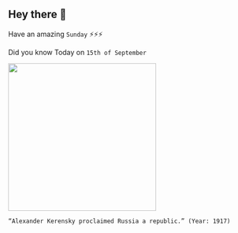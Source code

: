 ## Hey there 👋
Have an amazing `Sunday` ⚡⚡⚡

Did you know Today on `15th of September`
 
 [<img src="https://upload.wikimedia.org/wikipedia/commons/thumb/1/1c/Alexander_Kerensky_LOC_hec_24462.jpg/1024px-Alexander_Kerensky_LOC_hec_24462.jpg" width="300" />](https://en.wikipedia.org/wiki/Alexander_Kerensky#:~:text=On%2015%20September%20Kerensky%20proclaimed,proclaimed%20aim%20of%20the%20Socialist) 
 ```
“Alexander Kerensky proclaimed Russia a republic.” (Year: 1917)
```
